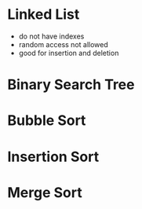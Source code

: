 # Linked List

- do not have indexes
- random access not allowed
- good for insertion and deletion

# Binary Search Tree

# Bubble Sort

# Insertion Sort

# Merge Sort
